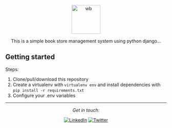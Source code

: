 <p align="center">
  <p align="center">
    <a href="https://github.com/itsyst/django-bookstore" target="_blank">
      <img src="https://camo.githubusercontent.com/d1d57549cfba796397711518ca0fe216a36780e0dbec96d458f9c1e53ed87399/68747470733a2f2f7265732e636c6f7564696e6172792e636f6d2f647a6c74786c6d396c2f696d6167652f75706c6f61642f76313630313937313337302f6c6f676f5f666436306565343439332e706e67" alt="wb" height="90">
    </a>
  </p>
  <p align="center">
    This is a simple book store management system using python django...
  </p>
</p>

## Getting started

Steps:

1. Clone/pull/download this repository
2. Create a virtualenv with `virtualenv env` and install dependencies with `pip install -r requirements.txt`
3. Configure your .env variables

---

<div align="center">

<i>Get in touch:</i><br>

<a href="https://www.linkedin.com/in/khaledelhamzi" target="_blank"><img src="https://img.shields.io/badge/LinkedIn-0077B5?style=for-the-badge&logo=linkedin&logoColor=white" alt="LinkedIn"></a>
<a href="https://www.twitter.com/KhaledElhamzi" target="_blank"><img src="https://img.shields.io/badge/Twitter-1DA1F2?style=for-the-badge&logo=twitter&logoColor=white" alt="Twitter"></a>

</div>
